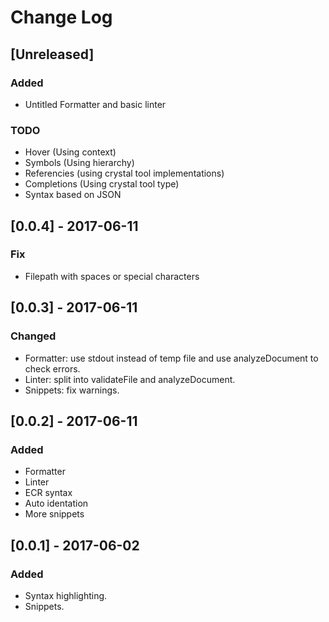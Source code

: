 # Change Log

## [Unreleased]
### Added
- Untitled Formatter and basic linter

### TODO
- Hover (Using context)
- Symbols (Using hierarchy)
- Referencies (using crystal tool implementations)
- Completions (Using crystal tool type)
- Syntax based on JSON

## [0.0.4] - 2017-06-11
### Fix
- Filepath with spaces or special characters

## [0.0.3] - 2017-06-11
### Changed
- Formatter: use stdout instead of temp file and use analyzeDocument to check errors.
- Linter: split into validateFile and analyzeDocument.
- Snippets: fix warnings.

## [0.0.2] - 2017-06-11
### Added
- Formatter
- Linter
- ECR syntax
- Auto identation
- More snippets

## [0.0.1] - 2017-06-02
### Added
- Syntax highlighting.
- Snippets.